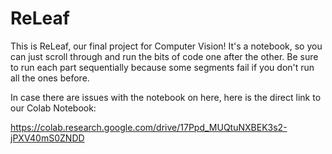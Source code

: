 # ReLeaf

This is ReLeaf, our final project for Computer Vision! It's a notebook, so you can just scroll through and run the bits of code one after the other. Be sure to run each part sequentially because some segments fail if you don't run all the ones before. 

In case there are issues with the notebook on here, here is the direct link to our Colab Notebook:

https://colab.research.google.com/drive/17Ppd_MUQtuNXBEK3s2-jPXV40mS0ZNDD
